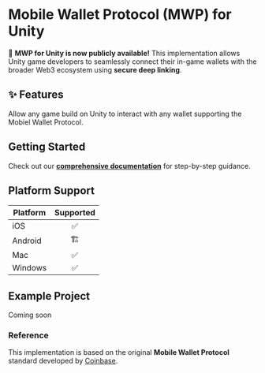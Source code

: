 # Mobile Wallet Protocol (MWP) for Unity

🚀 **MWP for Unity is now publicly available!** This implementation allows Unity game developers to seamlessly connect their in-game wallets with the broader Web3 ecosystem using **secure deep linking**.

## ✨ Features
Allow any game build on Unity to interact with any wallet supporting the Mobiel Wallet Protocol.

## Getting Started

Check out our **[comprehensive documentation](https://www.openfort.io/docs/guides/ecosystem/unity-integration)** for step-by-step guidance.

## Platform Support

| Platform  | Supported |
|-----------|:--------:|
| iOS       | ✅       |
| Android   | 🏗️       |
| Mac       | ✅       |
| Windows   | ✅       |

## Example Project
Coming soon

### Reference
This implementation is based on the original **Mobile Wallet Protocol** standard developed by [Coinbase](https://mobilewalletprotocol.github.io/wallet-mobile-sdk/).

